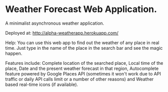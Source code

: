# Weather Forecast Web Application.

A minimalist asynchronous weather application.

Deployed at: http://alpha-weatherapp.herokuapp.com/

Help: You can use this web app to find out the weather of any place in real time. Just type in the name of the place in the search bar and see the magic happen.

Features include: Complete location of the searched place, Local time of the place, Date and the present weather forecast in that region, Autocomplete feature powered by Google Places API (sometimes it won't work due to API traffic or daily API calls limit or a number of other reasons) and Weather based real-time icons (if available).
